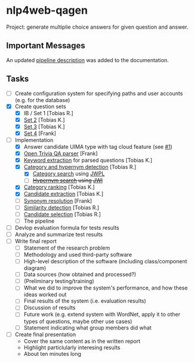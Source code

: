 # nlp4web-qagen
Project: generate multiplie choice answers for given question and answer.

## Important Messages
An updated [pipeline description](https://github.com/Thylossus/nlp4web-qagen/blob/master/documents/pipeline.md) was added to the documentation.

## Tasks
- [ ] Create configuration system for specifying paths and user accounts (e.g. for the database)
- [x] Create question sets
  - [x] IB / Set 1 [Tobias R.]
  - [x] [Set 2](https://github.com/Thylossus/nlp4web-qagen/blob/master/qagen/src/main/resources/questions/questions-max.txt) [Tobias K.]
  - [x] [Set 3](https://github.com/Thylossus/nlp4web-qagen/blob/master/qagen/src/main/resources/questions/questions-tobiask.txt) [Tobias K.]
  - [x] [Set 4](https://github.com/Thylossus/nlp4web-qagen/blob/master/qagen/src/main/resources/questions/questions-frank-set4.txt) [Frank]
- [ ] Implementation
  - [x] Answer candidate UIMA type with tag cloud feature (see [#1](https://github.com/Thylossus/nlp4web-qagen/issues/1))
  - [x] [Open Trivia QA parser](https://github.com/Thylossus/nlp4web-qagen/blob/master/qagen/src/main/java/input/OpenTriviaQAParser.java) [Frank]
  - [x] [Keyword extraction](https://github.com/Thylossus/nlp4web-qagen/blob/master/qagen/src/main/java/question/processing/KeywordExtraction.java) for parsed questions [Tobias K.]
  - [x] [Category and hypernym detection](https://github.com/Thylossus/nlp4web-qagen/blob/master/qagen/src/main/java/tag/cloud/enrichment/CategoryAndHypernymDetection.java) [Tobias R.]
    - [x] [Category search](https://github.com/Thylossus/nlp4web-qagen/blob/master/qagen/src/main/java/tag/cloud/enrichment/CategorySearch.java) using [JWPL](https://dkpro.github.io/dkpro-jwpl/)
    - [ ] ~~[Hypernym search](https://github.com/Thylossus/nlp4web-qagen/blob/master/qagen/src/main/java/tag/cloud/enrichment/HypernymSearch.java) using [JWI](https://projects.csail.mit.edu/jwi/)~~
  - [x] [Category ranking](https://github.com/Thylossus/nlp4web-qagen/blob/master/qagen/src/main/java/candidate/extraction/CategoryRanking.java) [Tobias K.] 
  - [x] [Candidate extraction](https://github.com/Thylossus/nlp4web-qagen/blob/master/qagen/src/main/java/candidate/extraction/CandidateExtraction.java) [Tobias K.]
  - [ ] [Synonym resolution](https://github.com/Thylossus/nlp4web-qagen/blob/master/qagen/src/main/java/candidate/extraction/SynonymResolution.java) [Frank]
  - [ ] [Similarity detection](https://github.com/Thylossus/nlp4web-qagen/blob/master/qagen/src/main/java/similarity/detection/SimilarityDetection.java) [Tobias R.]
  - [ ] [Candidate selection](https://github.com/Thylossus/nlp4web-qagen/blob/master/qagen/src/main/java/consumer/CandidateSelection.java) [Tobias R.]
  - [ ] The pipeline
- [ ] Devlop evaluation formula for tests results
- [ ] Analyze and summarize test results
- [ ] Write final report
  - [ ] Statement of the research problem
  - [ ] Methodology and used third-party software
  - [ ] High-level description of the software (including class/component diagram)
  - [ ] Data sources (how obtained and processed?)
  - [ ] (Preliminary testing/training)
  - [ ] What we did to improve the system's performance, and how these ideas worked out
  - [ ] Final results of the system (i.e. evaluation results)
  - [ ] Discussion of results
  - [ ] Future work (e.g. extend system with WordNet, apply it to other types of questions, maybe other use cases)
  - [ ] Statement indicating what group members did what
- [ ] Create final presentation
  - Cover the same content as in the written report
  - Highlight particlularly interesing results
  - About ten minutes long
